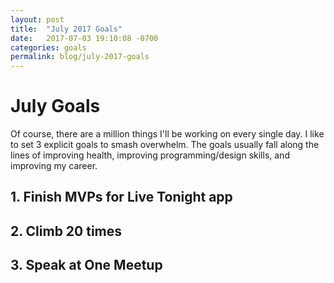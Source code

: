 ```yaml
---
layout: post
title:  "July 2017 Goals"
date:   2017-07-03 19:10:08 -0700
categories: goals
permalink: blog/july-2017-goals
---
```


# July Goals

Of course, there are a million things I'll be working on every single day. I like to set 3 explicit goals to smash overwhelm. The goals usually fall along the lines of improving health, improving programming/design skills, and improving my career.


## 1. Finish MVPs for Live Tonight app
## 2. Climb 20 times
## 3. Speak at One Meetup
